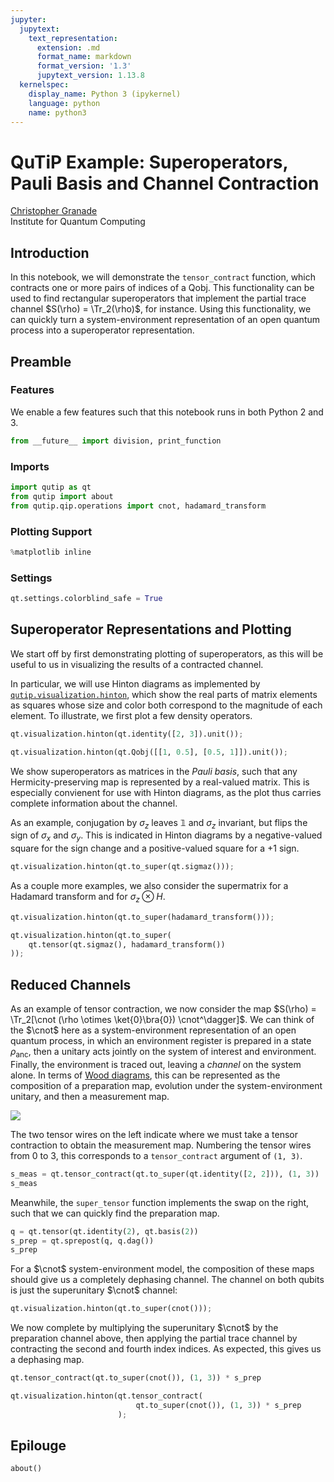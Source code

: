 ```yaml
---
jupyter:
  jupytext:
    text_representation:
      extension: .md
      format_name: markdown
      format_version: '1.3'
      jupytext_version: 1.13.8
  kernelspec:
    display_name: Python 3 (ipykernel)
    language: python
    name: python3
---
```


# QuTiP Example: Superoperators, Pauli Basis and Channel Contraction


[Christopher Granade](http://www.cgranade.com/) <br>
Institute for Quantum Computing
$\newcommand{\ket}[1]{\left|#1\right\rangle}$
$\newcommand{\bra}[1]{\left\langle#1\right|}$
$\newcommand{\cnot}{{\scriptstyle \rm CNOT}}$
$\newcommand{\Tr}{\operatorname{Tr}}$


## Introduction


In this notebook, we will demonstrate the ``tensor_contract`` function, which contracts one or more pairs of indices of a Qobj. This functionality can be used to find rectangular superoperators that implement the partial trace channel $S(\rho) = \Tr_2(\rho)$, for instance. Using this functionality, we can quickly turn a system-environment representation of an open quantum process into a superoperator representation.


## Preamble


### Features


We enable a few features such that this notebook runs in both Python 2 and 3.

```python
from __future__ import division, print_function
```

### Imports

```python
import qutip as qt
from qutip import about
from qutip.qip.operations import cnot, hadamard_transform
```

### Plotting Support

```python
%matplotlib inline
```

### Settings

```python
qt.settings.colorblind_safe = True
```

## Superoperator Representations and Plotting


We start off by first demonstrating plotting of superoperators, as this will be useful to us in visualizing the results of a contracted channel.


In particular, we will use Hinton diagrams as implemented by [``qutip.visualization.hinton``](http://qutip.org/docs/3.0.1/apidoc/functions.html#qutip.visualization.hinton), which
show the real parts of matrix elements as squares whose size and color both correspond to the magnitude of each element. To illustrate, we first plot a few density operators.

```python
qt.visualization.hinton(qt.identity([2, 3]).unit());
```

```python
qt.visualization.hinton(qt.Qobj([[1, 0.5], [0.5, 1]]).unit());
```

We show superoperators as matrices in the *Pauli basis*, such that any Hermicity-preserving map is represented by a real-valued matrix. This is especially convienent for use with Hinton diagrams, as the plot thus carries complete information about the channel.

As an example, conjugation by $\sigma_z$ leaves $\mathbb{1}$ and $\sigma_z$ invariant, but flips the sign of $\sigma_x$ and $\sigma_y$. This is indicated in Hinton diagrams by a negative-valued square for the sign change and a positive-valued square for a +1 sign.

```python
qt.visualization.hinton(qt.to_super(qt.sigmaz()));
```

As a couple more examples, we also consider the supermatrix for a Hadamard transform and for $\sigma_z \otimes H$.

```python
qt.visualization.hinton(qt.to_super(hadamard_transform()));
```

```python
qt.visualization.hinton(qt.to_super(
    qt.tensor(qt.sigmaz(), hadamard_transform())
));
```

## Reduced Channels


As an example of tensor contraction, we now consider the map $S(\rho) = \Tr_2[\cnot (\rho \otimes \ket{0}\bra{0}) \cnot^\dagger]$.
We can think of the $\cnot$ here as a system-environment representation of an open quantum process, in which an environment register is prepared in a state $\rho_{\text{anc}}$, then a unitary acts jointly on the system of interest and environment. Finally, the environment is traced out, leaving a *channel* on the system alone. In terms of [Wood diagrams](http://arxiv.org/abs/1111.6950), this can be represented as the composition of a preparation map, evolution under the system-environment unitary, and then a measurement map.


![](files/sprep-wood-diagram.png)


The two tensor wires on the left indicate where we must take a tensor contraction to obtain the measurement map. Numbering the tensor wires from 0 to 3, this corresponds to a ``tensor_contract`` argument of ``(1, 3)``.

```python
s_meas = qt.tensor_contract(qt.to_super(qt.identity([2, 2])), (1, 3))
s_meas
```

Meanwhile, the ``super_tensor`` function implements the swap on the right, such that we can quickly find the preparation map.

```python
q = qt.tensor(qt.identity(2), qt.basis(2))
s_prep = qt.sprepost(q, q.dag())
s_prep
```

For a $\cnot$ system-environment model, the composition of these maps should give us a completely dephasing channel. The channel on both qubits is just the superunitary $\cnot$ channel:

```python
qt.visualization.hinton(qt.to_super(cnot()));
```

We now complete by multiplying the superunitary $\cnot$ by the preparation channel above, then applying the partial trace channel by contracting the second and fourth index indices. As expected, this gives us a dephasing map.

```python
qt.tensor_contract(qt.to_super(cnot()), (1, 3)) * s_prep
```

```python
qt.visualization.hinton(qt.tensor_contract(
                            qt.to_super(cnot()), (1, 3)) * s_prep
                        );
```

## Epilouge

```python
about()
```

```python

```
